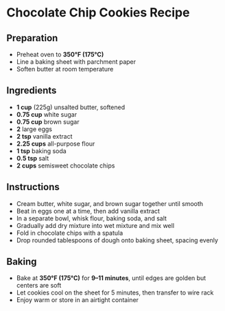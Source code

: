 # Chocolate Chip Cookies Recipe

## Preparation

- Preheat oven to **350°F (175°C)**  
- Line a baking sheet with parchment paper  
- Soften butter at room temperature  

## Ingredients

- **1 cup** (225g) unsalted butter, softened  
- **0.75 cup** white sugar  
- **0.75 cup** brown sugar  
- **2** large eggs  
- **2 tsp** vanilla extract  
- **2.25 cups** all-purpose flour  
- **1 tsp** baking soda  
- **0.5 tsp** salt  
- **2 cups** semisweet chocolate chips  

## Instructions

- Cream butter, white sugar, and brown sugar together until smooth  
- Beat in eggs one at a time, then add vanilla extract  
- In a separate bowl, whisk flour, baking soda, and salt  
- Gradually add dry mixture into wet mixture and mix well  
- Fold in chocolate chips with a spatula  
- Drop rounded tablespoons of dough onto baking sheet, spacing evenly  

## Baking

- Bake at **350°F (175°C)** for **9–11 minutes**, until edges are golden but centers are soft  
- Let cookies cool on the sheet for 5 minutes, then transfer to wire rack  
- Enjoy warm or store in an airtight container  
